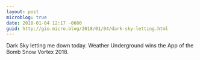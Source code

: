 ```yaml
---
layout: post
microblog: true
date: 2018-01-04 12:17 -0600
guid: http://gio.micro.blog/2018/01/04/dark-sky-letting.html
---
```

Dark Sky letting me down today. Weather Underground wins the App of the Bomb Snow Vortex 2018.
